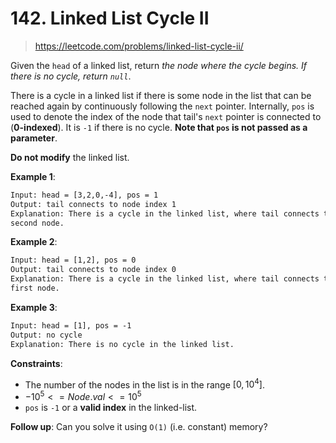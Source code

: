 # 142. Linked List Cycle II

> <https://leetcode.com/problems/linked-list-cycle-ii/>

Given the `head` of a linked list, return *the node where the cycle begins. If
there is no cycle, return `null`*.

There is a cycle in a linked list if there is some node in the list that can be
reached again by continuously following the `next` pointer. Internally, `pos`
is used to denote the index of the node that tail's `next` pointer is connected
to (**0-indexed**). It is `-1` if there is no cycle. **Note that `pos` is not
passed as a parameter**.

**Do not modify** the linked list.

**Example 1**:

```txt
Input: head = [3,2,0,-4], pos = 1
Output: tail connects to node index 1
Explanation: There is a cycle in the linked list, where tail connects to the
second node.
```

**Example 2**:

```txt
Input: head = [1,2], pos = 0
Output: tail connects to node index 0
Explanation: There is a cycle in the linked list, where tail connects to the
first node.
```

**Example 3**:

```txt
Input: head = [1], pos = -1
Output: no cycle
Explanation: There is no cycle in the linked list.
```

**Constraints**:

- The number of the nodes in the list is in the range $[0, 10^4]$.
- $-10^5 <= Node.val <= 10^5$
- `pos` is `-1` or a **valid index** in the linked-list.

**Follow up**: Can you solve it using `O(1)` (i.e. constant) memory?
